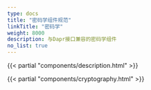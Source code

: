 ```yaml
---
type: docs
title: "密码学组件规范"
linkTitle: "密码学"
weight: 8000
description: 与Dapr接口兼容的密码学组件
no_list: true
---
```


{{< partial "components/description.html" >}}

{{< partial "components/cryptography.html" >}}